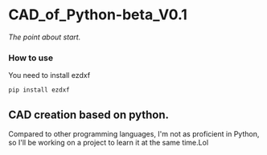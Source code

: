 # CAD_of_Python-beta_V0.1
*The point about start.*

### How to use
You need to install ezdxf

```
pip install ezdxf
```

## CAD creation based on python.
Compared to other programming languages, I'm not as proficient in Python, so I'll be working on a project to learn it at the same time.Lol
